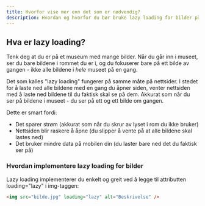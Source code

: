 ```yaml
---
title: Hvorfor vise mer enn det som er nødvendig?
description: Hvordan og hvorfor du bør bruke lazy loading for bilder på nettsiden din
---
```


## Hva er lazy loading?

Tenk deg at du er på et museum med mange bilder. Når du går inn i museet, ser du bare bildene i rommet du er i, og du fokuserer bare på ett bilde av gangen - ikke alle bildene i _hele_ museet på en gang.

Det som kalles "lazy loading" fungerer på samme måte på nettsider. I stedet for å laste ned alle bildene med en gang du åpner siden, venter nettsiden med å laste ned bildene til du faktisk skal se på dem. Akkurat som når du ser på bildene i museet - du ser på ett og ett bilde om gangen.

Dette er smart fordi:

- Det sparer strøm (akkurat som når du skrur av lyset i rom du ikke bruker)
- Nettsiden blir raskere å åpne (du slipper å vente på at alle bildene skal lastes ned)
- Det bruker mindre data på mobilen din (du laster bare ned det du faktisk ser på)

### Hvordan implementere lazy loading for bilder

Lazy loading implementerer du enkelt og greit ved å legge til attributten loading="lazy" i img-taggen:

```html
<img src="bilde.jpg" loading="lazy" alt="Beskrivelse" />
```
